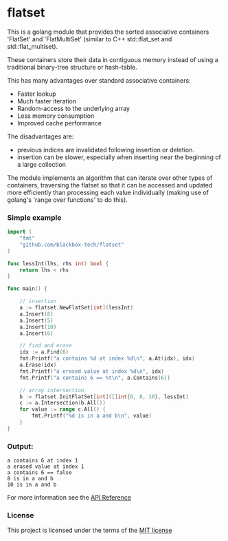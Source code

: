 # flatset

This is a golang module that provides the sorted associative containers 'FlatSet' and 'FlatMultiSet' (similar to C++ 
std::flat_set and std::flat_multiset).

These containers store their data in contiguous memory instead of using a traditional binary-tree structure or 
hash-table.

This has many advantages over standard associative containers:
  * Faster lookup
  * Much faster iteration
  * Random-access to the underlying array
  * Less memory consumption
  * Improved cache performance

The disadvantages are:
  * previous indices are invalidated following insertion or deletion.
  * insertion can be slower, especially when inserting near the beginning of a large collection

The module implements an algorithm that can iterate over other types of containers, traversing the flatset so that it 
can be accessed and updated more efficiently than processing each value individually (making use of golang's 'range over 
functions' to do this).

### Simple example
```go
import (
    "fmt"
    "github.com/blackbox-tech/flatset"
)

func lessInt(lhs, rhs int) bool { 
    return lhs < rhs 
}

func main() {

    // insertion
    a := flatset.NewFlatSet[int](lessInt)
    a.Insert(8)
    a.Insert(5)
    a.Insert(10)
    a.Insert(6)

    // find and erase
    idx := a.Find(6)
    fmt.Printf("a contains %d at index %d\n", a.At(idx), idx)
    a.Erase(idx)
    fmt.Printf("a erased value at index %d\n", idx)
    fmt.Printf("a contains 6 == %t\n", a.Contains(6))

    // array intersection
    b := flatset.InitFlatSet[int]([]int{6, 8, 10}, lessInt)
    c := a.Intersection(b.All())
    for value := range c.All() {
        fmt.Printf("%d is in a and b\n", value)
    }
}
```
### Output: 
```
a contains 6 at index 1
a erased value at index 1
a contains 6 == false
8 is in a and b
10 is in a and b
```

For more information see the [API Reference](./REFERENCE.md)

### License

This project is licensed under the terms of the [MIT license](./LICENSE)
